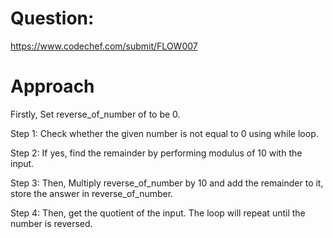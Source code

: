# Question:
https://www.codechef.com/submit/FLOW007

# Approach
Firstly, Set reverse_of_number of to be 0.

Step 1: Check whether the given number is not equal to 0 using while loop.

Step 2: If yes, find the remainder by performing modulus of 10 with the input.

Step 3: Then, Multiply reverse_of_number by 10 and add the remainder to it, store the answer in reverse_of_number.

Step 4: Then, get the quotient of the input.
        The loop will repeat until the number is reversed.
